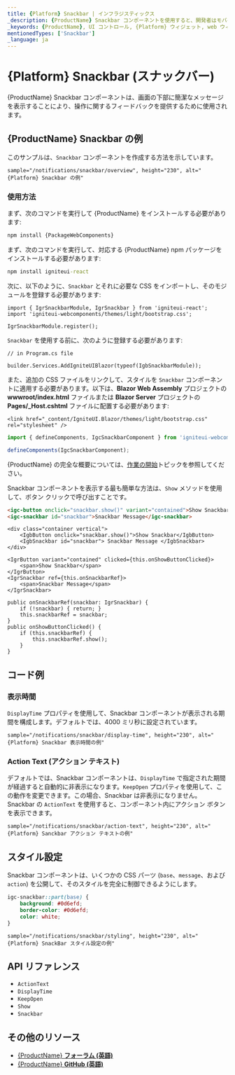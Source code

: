 ```yaml
---
title: {Platform} Snackbar | インフラジスティックス
_description: {ProductName} Snackbar コンポーネントを使用すると、開発者はモバイルおよびデスクトップ アプリケーション内に簡潔な 1 行のメッセージを簡単に統合できます。
_keywords: {ProductName}, UI コントロール, {Platform} ウィジェット, web ウィジェット, UI ウィジェット, {Platform}, ネイティブ {Platform} コンポーネント スイート, ネイティブ {Platform} コントロール, ネイティブ {Platform} コンポーネント ライブラリ, {Platform} Snackbar コンポーネント
mentionedTypes: ['Snackbar']
_language: ja
---
```


# {Platform} Snackbar (スナックバー)

{ProductName} Snackbar コンポーネントは、画面の下部に簡潔なメッセージを表示することにより、操作に関するフィードバックを提供するために使用されます。

## {ProductName} Snackbar の例

このサンプルは、`Snackbar` コンポーネントを作成する方法を示しています。

`sample="/notifications/snackbar/overview", height="230", alt="{Platform} Snackbar の例"`


<div class="divider--half"></div>

### 使用方法

<!-- WebComponents -->
まず、次のコマンドを実行して {ProductName} をインストールする必要があります:

```cmd
npm install {PackageWebComponents}
```
<!-- end: WebComponents -->

<!-- React -->

まず、次のコマンドを実行して、対応する {ProductName} npm パッケージをインストールする必要があります:

```cmd
npm install igniteui-react
```

次に、以下のように、`Snackbar` とそれに必要な CSS をインポートし、そのモジュールを登録する必要があります:

```tsx
import { IgrSnackbarModule, IgrSnackbar } from 'igniteui-react';
import 'igniteui-webcomponents/themes/light/bootstrap.css';

IgrSnackbarModule.register();
```

<!-- end: React -->

`Snackbar` を使用する前に、次のように登録する必要があります:


```razor
// in Program.cs file

builder.Services.AddIgniteUIBlazor(typeof(IgbSnackbarModule));
```

<!-- Blazor -->

また、追加の CSS ファイルをリンクして、スタイルを `Snackbar` コンポーネントに適用する必要があります。以下は、**Blazor Web Assembly** プロジェクトの **wwwroot/index.html** ファイルまたは **Blazor Server** プロジェクトの **Pages/_Host.cshtml** ファイルに配置する必要があります:

```razor
<link href="_content/IgniteUI.Blazor/themes/light/bootstrap.css" rel="stylesheet" />
```

<!-- end: Blazor -->

```ts
import { defineComponents, IgcSnackbarComponent } from 'igniteui-webcomponents';

defineComponents(IgcSnackbarComponent);
```

{ProductName} の完全な概要については、[作業の開始](../general-getting-started.md)トピックを参照してください。

Snackbar コンポーネントを表示する最も簡単な方法は、`Show` メソッドを使用して、ボタン クリックで呼び出すことです。

```html
<igc-button onclick="snackbar.show()" variant="contained">Show Snackbar</igc-button>
<igc-snackbar id="snackbar">Snackbar Message</igc-snackbar>
```

```razor
<div class="container vertical">
    <IgbButton onclick="snackbar.show()">Show Snackbar</IgbButton>
    <IgbSnackbar id="snackbar"> Snackbar Message </IgbSnackbar>
</div>
```

```tsx
<IgrButton variant="contained" clicked={this.onShowButtonClicked}>
    <span>Show Snackbar</span>
</IgrButton>
<IgrSnackbar ref={this.onSnackbarRef}>
    <span>Snackbar Message</span>
</IgrSnackbar>

public onSnackbarRef(snackbar: IgrSnackbar) {
    if (!snackbar) { return; }
    this.snackbarRef = snackbar;
}
public onShowButtonClicked() {
    if (this.snackbarRef) {
        this.snackbarRef.show();
    }
}
```

## コード例

### 表示時間

`DisplayTime` プロパティを使用して、Snackbar コンポーネントが表示される期間を構成します。デフォルトでは、4000 ミリ秒に設定されています。

`sample="/notifications/snackbar/display-time", height="230", alt="{Platform} Snackbar 表示時間の例"`



### Action Text (アクション テキスト)

デフォルトでは、Snackbar コンポーネントは、`DisplayTime` で指定された期間が経過すると自動的に非表示になります。`KeepOpen` プロパティを使用して、この動作を変更できます。この場合、Snackbar は非表示になりません。Snackbar の `ActionText` を使用すると、コンポーネント内にアクション ボタンを表示できます。

`sample="/notifications/snackbar/action-text", height="230", alt="{Platform} Sanckbar アクション テキストの例"`



## スタイル設定

Snackbar コンポーネントは、いくつかの CSS パーツ (`base`、`message`、および `action`) を公開して、そのスタイルを完全に制御できるようにします。

```css
igc-snackbar::part(base) {
    background: #0d6efd;
    border-color: #0d6efd;
    color: white;
}
```

`sample="/notifications/snackbar/styling", height="230", alt="{Platform} SnackBar スタイル設定の例"`

<div class="divider--half"></div>


## API リファレンス

 - `ActionText`
 - `DisplayTime`
 - `KeepOpen`
 - `Show`
 - `Snackbar`

## その他のリソース

* [{ProductName} **フォーラム (英語)**]({ForumsLink})
* [{ProductName} **GitHub (英語)**]({GithubLink})